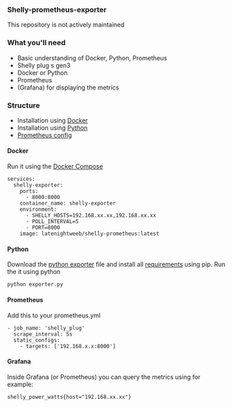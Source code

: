 ### Shelly-prometheus-exporter
This repository is not actively maintained

### What you'll need
- Basic understanding of Docker, Python, Prometheus
- Shelly plug s gen3
- Docker or Python
- Prometheus
- (Grafana) for displaying the metrics


### Structure
- Installation using [Docker](#Docker)
- Installation using [Python](#Python)
- [Prometheus config](#Prometheus)


#### Docker
Run it using the [Docker Compose](docker-compose.yml)
```
services:
  shelly-exporter:
    ports:
      - 8000:8000
    container_name: shelly-exporter
    environment:
      - SHELLY_HOSTS=192.168.xx.xx,192.168.xx.xx
      - POLL_INTERVAL=5
      - PORT=8000
    image: latenightweeb/shelly-prometheus:latest
```

#### Python
Download the [python exporter](exporter.py) file and install all [requirements](requirements.txt) using pip.
Run the it using python

```
python exporter.py
```

#### Prometheus
Add this to your prometheus.yml
```
- job_name: 'shelly_plug'
  scrape_interval: 5s
  static_configs:
    - targets: ['192.168.x.x:8000']
```

#### Grafana
Inside Grafana (or Prometheus) you can query the metrics using for example:
```
shelly_power_watts{host="192.168.xx.xx"}
```
